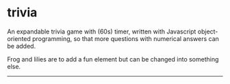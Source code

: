 # trivia

An expandable trivia game with (60s) timer, written with Javascript object-oriented programming, so that more questions with numerical answers can be added.

Frog and lilies are to add a fun element but can be changed into something else.

***

